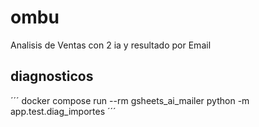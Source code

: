 # ombu
Analisis de Ventas con 2 ia y resultado por Email

## diagnosticos

´´´
 docker compose run --rm gsheets_ai_mailer python -m app.test.diag_importes
´´´